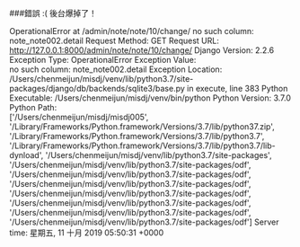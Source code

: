 ###錯誤 :( 後台爆掉了！

OperationalError at /admin/note/note/10/change/
no such column: note_note002.detail
Request Method:	GET
Request URL:	http://127.0.0.1:8000/admin/note/note/10/change/
Django Version:	2.2.6
Exception Type:	OperationalError
Exception Value:	
no such column: note_note002.detail
Exception Location:	/Users/chenmeijun/misdj/venv/lib/python3.7/site-packages/django/db/backends/sqlite3/base.py in execute, line 383
Python Executable:	/Users/chenmeijun/misdj/venv/bin/python
Python Version:	3.7.0
Python Path:	
['/Users/chenmeijun/misdj/misdj005',
 '/Library/Frameworks/Python.framework/Versions/3.7/lib/python37.zip',
 '/Library/Frameworks/Python.framework/Versions/3.7/lib/python3.7',
 '/Library/Frameworks/Python.framework/Versions/3.7/lib/python3.7/lib-dynload',
 '/Users/chenmeijun/misdj/venv/lib/python3.7/site-packages',
 '/Users/chenmeijun/misdj/venv/lib/python3.7/site-packages/odf',
 '/Users/chenmeijun/misdj/venv/lib/python3.7/site-packages/odf',
 '/Users/chenmeijun/misdj/venv/lib/python3.7/site-packages/odf',
 '/Users/chenmeijun/misdj/venv/lib/python3.7/site-packages/odf',
 '/Users/chenmeijun/misdj/venv/lib/python3.7/site-packages/odf',
 '/Users/chenmeijun/misdj/venv/lib/python3.7/site-packages/odf',
 '/Users/chenmeijun/misdj/venv/lib/python3.7/site-packages/odf']
Server time:	星期五, 11 十月 2019 05:50:31 +0000
